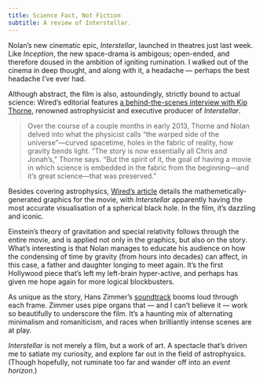 ```yaml
---
title: Science Fact, Not Fiction
subtitle: A review of Interstellar.
---
```


Nolan’s new cinematic epic, _Interstellar_, launched in theatres just last week. Like _Inception_, the new space-drama is ambigous; open-ended, and therefore doused in the ambition of igniting rumination. I walked out of the cinema in deep thought, and along with it, a headache — perhaps the best headache I’ve ever had.

Although abstract, the film is also, astoundingly, strictly bound to actual science: Wired’s editorial features [a behind-the-scenes interview with Kip Thorne](https://www.wired.com/2014/10/astrophysics-interstellar-black-hole/ "How Building a Black Hole for Interstellar Led to an Amazing Scientific Discovery"), renowned astrophysicist and executive producer of _Interstellar_.

> Over the course of a couple months in early 2013, Thorne and Nolan delved into what the physicist calls “the warped side of the universe”—curved spacetime, holes in the fabric of reality, how gravity bends light. “The story is now essentially all Chris and Jonah’s,” Thorne says. “But the spirit of it, the goal of having a movie in which science is embedded in the fabric from the beginning—and it’s great science—that was preserved.”

Besides covering astrophysics, [Wired’s article](https://www.wired.com/2014/10/astrophysics-interstellar-black-hole/ "How Building a Black Hole for Interstellar Led to an Amazing Scientific Discovery") details the mathemetically-generated graphics for the movie, with _Interstellar_ apparently having the most accurate visualisation of a spherical black hole. In the film, it’s dazzling and iconic.

Einstein’s theory of gravitation and special relativity follows through the entire movie, and is applied not only in the graphics, but also on the story. What’s interesting is that Nolan manages to educate his audience on how the condensing of time by gravity (from hours into decades) can affect, in this case, a father and daughter longing to meet again. It’s the first Hollywood piece that’s left my left-brain hyper-active, and perhaps has given me hope again for more logical blockbusters.

As unique as the story, Hans Zimmer’s [soundtrack](https://soundcloud.com/fauzkhan/hanszimmerinterstellardayonedark "Day One Dark on Soundcloud") booms loud through each frame. Zimmer uses pipe organs that — and I can’t believe it — work so beautifully to underscore the film. It’s a haunting mix of alternating minimalism and romaniticism, and races when brilliantly intense scenes are at play.

_Interstellar_ is not merely a film, but a work of art. A spectacle that’s driven me to satiate my curiosity, and explore far out in the field of astrophysics. (Though hopefully, not ruminate too far and wander off into an _event horizon_.)